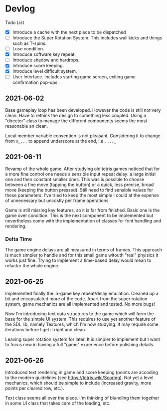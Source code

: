 # Devlog

Todo List

- [X] Introduce a cache with the next piece to be dispatched
- [ ] Introduce the Super Rotation System. This includes wall kicks and things
  such as T-spins.
- [ ] Lose condition.
- [X] Introduce software key repeat.
- [ ] Introduce shadow and hardrops.
- [X] Introduce score keeping.
- [X] Introduce level difficult system.
- [ ] User Interface. Includes starting game screen, exiting game
  confirmation pop-ups.

## 2021-06-02

Base gameplay loop has been developed. However the code is still not very clean.
Have to rethink the design to something less coupled. Using a "director" class
to manage the different components seems the most reasonable an clean.

Local member variable convention is not pleasant. Considering it to change from
`m_...` to append underscore at the end, i.e., `..._`


## 2021-06-11

Revamp of the whole game. After studying old tetris games noticed that for a
more fine control one needs a sensible input repeat delay: a large initial one
and then constant smaller ones. This was is possible to choose between a fine
move (tapping the button) or a quick, less precise, broad move (keeping the
button pressed). Still need to find sensible values for these parameters. I've
tried to keep the most simple I could at the expense of unnecessary but uncostly
per frame operations

Game is still missing key features, so it is far from finished. Basic one is the
game over condition. This is the next component to be implemented but
nevertheless come with the implementation of classes for font handling and
rendering.

### Delta Time 

The game engine delays are all measured in terms of frames. This approach is
much simpler to handle and for this small game witouth "real" phyisics it works
just fine.  Trying to implement a time-based delay would mean to refactor the
whole engine.


## 2021-06-25

Implemented finally the in-game key repeat/delay emulation. Cleaned up a bit and
encapsulated more of the code. Apart from the super rotation system, game
mechanics are all implemented and tested. No more bugs!

Now I'm introducing text data structures to the game which will form the base for
the simple UI system. This requires to use yet another feature of the SDL lib,
namely Textures, which I'm now studying. It may require some iterations before I
get it right and clean.

Leaving super rotation system for later. It is simpler to implement but I want
to focus now in having a full "game" experience before polishing details.


## 2021-06-26

Introduced text rendering in game and score keeping (points are accoding to the
modern guidelines (see https://tetris.wiki/Scoring). Not yet a level mechanics,
which should be simple to include (increased gravity, more points per cleared
row, etc.). 

Text class seems all over the place. I'm thinking of blundling them together in
some UI class that takes care of the loading, etc.
